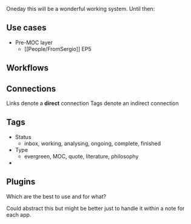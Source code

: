 Oneday this will be a wonderful working system. Until then:

## Use cases

- Pre-MOC layer
	- [[People/FromSergio]] EP5

## Workflows




## Connections

Links denote a **direct** connection
Tags denote an indirect connection


## Tags

- Status
	- inbox, working, analysing, ongoing, complete, finished
- Type
	- evergreen, MOC, quote, literature, philosophy
- 

## Plugins

Which are the best to use and for what?

Could abstract this but might be better just to handle it within a note for each app. 


